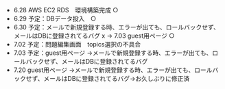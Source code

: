 - 6.28 AWS EC2 RDS　環境構築完成 ○
- 6.29 予定：DBデータ投入　○
- 6.30 予定：メールで新規登録する時、エラーが出ても、ロールバックせず、メールはDBに登録されてるバグ x -> 7.03 guest用ページ ○
- 7.02 予定：問題編集画面　topics選択の不具合 
- 7.03 予定：guest用ページ ->メールで新規登録する時、エラーが出ても、ロールバックせず、メールはDBに登録されてるバグ 
- 7.20 guest用ページ ->メールで新規登録する時、エラーが出ても、ロールバックせず、メールはDBに登録されてるバグ→お久しぶりに修正済 



